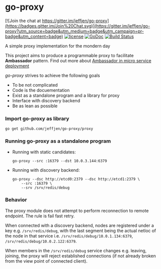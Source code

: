 # go-proxy

[![Join the chat at https://gitter.im/jeffjen/go-proxy](https://badges.gitter.im/Join%20Chat.svg)](https://gitter.im/jeffjen/go-proxy?utm_source=badge&utm_medium=badge&utm_campaign=pr-badge&utm_content=badge)
[![license](http://img.shields.io/badge/license-MIT-blue.svg)](https://raw.githubusercontent.com/jeffjen/go-libkv/master/LICENSE)
[![GoDoc](https://godoc.org/github.com/jeffjen/go-proxy/proxy?status.png)](https://godoc.org/github.com/jeffjen/go-proxy/proxy)
[![Build Status](https://travis-ci.org/jeffjen/go-proxy.svg)](https://travis-ci.org/jeffjen/go-proxy)

A simple proxy implementation for the mondern day

This project aims to produce a programmable proxy to facilitate **Ambassador**
pattern.  Find out more about [Ambassador in micro service
deployment](https://github.com/jeffjen/ambd)

*go-proxy* strives to achieve the following goals
- To be not complicated
- Code is the docuementation
- Exist as a standalone program and a library for proxy
- Interface with discovery backend
- Be as lean as possible

### Import go-proxy as library
`go get github.com/jeffjen/go-proxy/proxy`

### Running go-proxy as a standalone program
- Running with static candidates:  
    ```
    go-proxy --src :16379 --dst 10.0.3.144:6379
    ```

- Running with discovery backend:  
    ```
    go-proxy --dsc http://etcd0:2379 --dsc http://etcd1:2379 \
        --src :16379 \
        --srv /srv/redis/debug
    ```

### Behavior
The proxy module does not attempt to perform reconnection to remote endpoint.
The rule is fail fast retry.

When connected with a discovery backend, nodes are registered under a key e.g.
`/srv/redis/debug`,
with the last segment being the actual netloc of the node in that service i.e.
`/srv/redis/debug/10.0.1.134:6379`, `/srv/redis/debug/10.0.2.122:6379`.

When members in the `/srv/redis/debug` service changes e.g. leaving,
joining, the proxy will reject established connections (if not already
broken from the view point of connected client).

